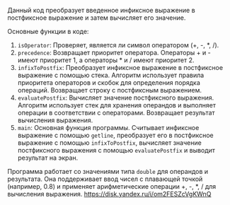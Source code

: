 Данный код преобразует введенное инфиксное выражение в постфиксное выражение и затем вычисляет его значение.

Основные функции в коде:

1. `isOperator`: Проверяет, является ли символ оператором (+, -, *, /).
2. `precedence`: Возвращает приоритет оператора. Операторы + и - имеют приоритет 1, а операторы * и / имеют приоритет 2.
3. `infixToPostfix`: Преобразует инфиксное выражение в постфиксное выражение с помощью стека. Алгоритм использует правила приоритета операторов и скобок для определения порядка операций. Возвращает строку с постфиксным выражением.
4. `evaluatePostfix`: Вычисляет значение постфиксного выражения. Алгоритм использует стек для хранения операндов и выполняет операции в соответствии с операторами. Возвращает результат вычисления выражения.
5. `main`: Основная функция программы. Считывает инфиксное выражение с помощью `getline`, преобразует его в постфиксное выражение с помощью `infixToPostfix`, вычисляет значение постфиксного выражения с помощью `evaluatePostfix` и выводит результат на экран.

Программа работает со значениями типа `double` для операндов и результата. Она поддерживает ввод чисел с плавающей точкой (например, 0.8) и применяет арифметические операции +, -, *, / для вычисления выражения.
https://disk.yandex.ru/i/om2FESZcVgKWnQ
